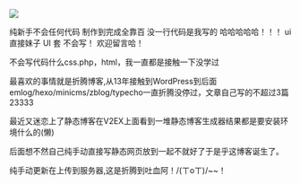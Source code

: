 ![](https://ws1.sinaimg.cn/large/b07e5053gy1fopdmtjqnnj20go0bs0u1.jpg)

纯新手不会任何代码 制作到完成全靠百 没一行代码是我写的 哈哈哈哈哈！！！ ui 直接妹子 UI 套 不会写！  欢迎留言哈！


不会写代码什么css.php，html，我一直都是接触一下没学过

最喜欢的事情就是折腾博客,从13年接触到WordPress到后面emlog/hexo/minicms/zblog/typecho一直折腾没停过，文章自己写的不超过3篇23333

最近又迷恋上了静态博客在V2EX上面看到一堆静态博客生成器结果都是要安装环境什么的(懒)

后面想不然自己纯手动直接写静态网页放到一起不就好了于是乎这博客诞生了。

纯手动更新在上传到服务器,这是折腾到吐血阿！/(ㄒoㄒ)/~~！
